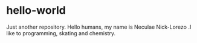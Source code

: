 # hello-world
Just another repository.
 Hello humans, my name is Neculae Nick-Lorezo .I like to programming, skating and chemistry.
